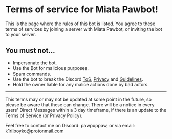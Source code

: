# Terms of service for Miata Pawbot!
This is the page where the rules of this bot is listed. You agree to these terms of services by joining a server with Miata Pawbot, or inviting the bot to your server.

## You must not...
- Impersonate the bot.
- Use the Bot for malicious purposes.
- Spam commands.
- Use the bot to break the Discord [ToS](https://discord.com/terms), [Privacy](https://discord.com/privacy) and [Guidelines](https://discord.com/guidelines).
- Hold the owner liable for any malice actions done by bad actors.
---

This terms may or may not be updated at some point in the future, so please be aware that these can change. There will be a notice in every users' Direct Messages within a 3 day timeframe, if there is an update to the Terms of Service (or Privacy Policy).

Feel free to contact me on Discord: pawpuppaw, or via email: k1rilboyko@protonmail.com
